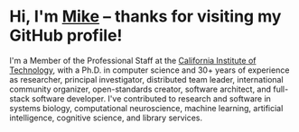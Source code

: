 # Hi, I'm <a target="_blank" href="https://www.cds.caltech.edu/~mhucka">Mike</a> &ndash; thanks for visiting my GitHub profile!

I'm a Member of the Professional Staff at the [California Institute of Technology](https://www.caltech.edu), with a Ph.D. in computer science and 30+ years of experience as researcher, principal investigator, distributed team leader, international community organizer, open-standards creator, software architect, and full-stack software developer. I've contributed to research and software in systems biology, computational neuroscience, machine learning, artificial intelligence, cognitive science, and library services.
